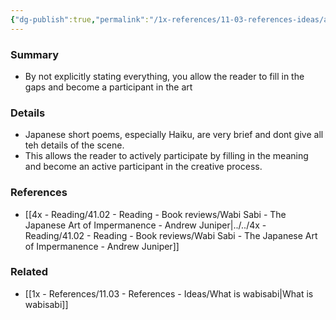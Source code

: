 ```yaml
---
{"dg-publish":true,"permalink":"/1x-references/11-03-references-ideas/allow-the-reader-to-participate-in-the-art/","dgHomeLink":true,"dgPassFrontmatter":false,"dgShowBacklinks":true,"dgShowLocalGraph":false,"dgShowInlineTitle":true}
---
```



### Summary
- By not explicitly stating everything, you allow the reader to fill in the gaps and become a participant in the art

### Details
- Japanese short poems, especially Haiku, are very brief and dont give all teh details of the scene.
- This allows the reader to actively participate by filling in the meaning and become an active participant in the creative process.

### References
- [[4x - Reading/41.02 - Reading - Book reviews/Wabi Sabi - The Japanese Art of Impermanence - Andrew Juniper|../../4x - Reading/41.02 - Reading - Book reviews/Wabi Sabi - The Japanese Art of Impermanence - Andrew Juniper]]

### Related
- [[1x - References/11.03 - References - Ideas/What is wabisabi|What is wabisabi]]
